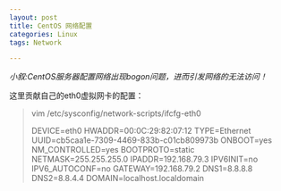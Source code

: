 ```yaml
---
layout: post
title: CentOS 网络配置
categories: Linux
tags: Network

---
```


*小叙:CentOS服务器配置网络出现bogon问题，进而引发网络的无法访问！*

这里贡献自己的eth0虚拟网卡的配置：

> vim /etc/sysconfig/network-scripts/ifcfg-eth0
>
> DEVICE=eth0
> HWADDR=00:0C:29:82:07:12
> TYPE=Ethernet
UUID=cb5caa1e-7309-4469-833b-c01cb809973b
ONBOOT=yes
NM_CONTROLLED=yes
BOOTPROTO=static
NETMASK=255.255.255.0
IPADDR=192.168.79.3
IPV6INIT=no
IPV6_AUTOCONF=no
GATEWAY=192.168.79.2
DNS1=8.8.8.8
DNS2=8.8.4.4
DOMAIN=localhost.localdomain
